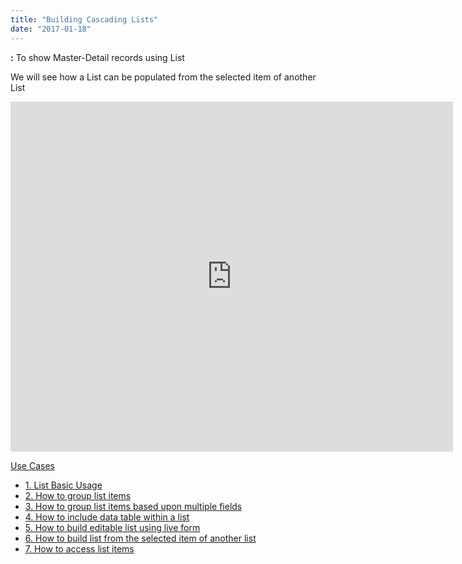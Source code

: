 ```yaml
---
title: "Building Cascading Lists"
date: "2017-01-18"
---
```


**:** To show Master-Detail records using List

We will see how a List can be populated from the selected item of another List

<iframe width="708" height="560" src="https://docs.google.com/presentation/d/e/2PACX-1vT_nf-NAx7XsQ76tiarfYqf5Nj-tmwwzA0EVxxEDsoGBnrlPsn6eXFxhK-_JKqGsZg_nq-B_OOlBwzM/embed?start=false&amp;loop=false&amp;delayms=3000" frameborder="0" allowfullscreen="allowfullscreen" mozallowfullscreen="mozallowfullscreen" webkitallowfullscreen="webkitallowfullscreen"></iframe>

[Use Cases](/learn/app-development/widgets/datalive/list/list-use-cases/)

- [1\. List Basic Usage](/learn/app-development/widgets/datalive/list/list-basic-usage/)
- [2\. How to group list items](/learn/how-tos/list-grouped/)
- [3\. How to group list items based upon multiple fields](/learn/how-tos/list-multi-grouped/)
- [4\. How to include data table within a list](/learn/how-tos/list-data-table/)
- [5\. How to build editable list using live form](/learn/how-tos/building-editable-list/)
- [6\. How to build list from the selected item of another list](/learn/how-tos/building-cascading-lists/)
- [7\. How to access list items](/learn/how-tos/list-item-access/)
